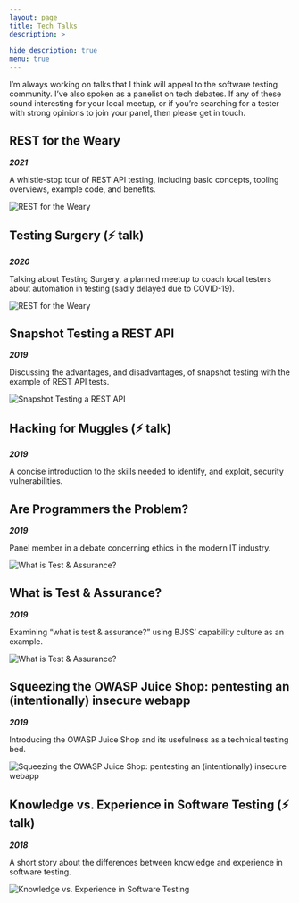 ```yaml
---
layout: page
title: Tech Talks
description: >
   
hide_description: true
menu: true
---
```


I’m always working on talks that I think will appeal to the software testing community. I’ve also spoken as a panelist on tech debates. If any of these sound interesting for your local meetup, or if you’re searching for a tester with strong opinions to join your panel, then please get in touch.

## REST for the Weary

***2021***

A whistle-stop tour of REST API testing, including basic concepts, tooling overviews, example code, and benefits.

![REST for the Weary](./assets/img/test-talks/rest-for-the-weary.jpeg)

## Testing Surgery (⚡️ talk)

***2020***

Talking about Testing Surgery, a planned meetup to coach local testers about automation in testing (sadly delayed due to COVID-19).

![REST for the Weary](./assets/img/test-talks/testing-surgery.jpg)

## Snapshot Testing a REST API 

***2019***

Discussing the advantages, and disadvantages, of snapshot testing with the example of REST API tests.

![Snapshot Testing a REST API](./assets/img/test-talks/snapshot-testing.png)

## Hacking for Muggles (⚡️ talk)

***2019***

A concise introduction to the skills needed to identify, and exploit, security vulnerabilities.

## Are Programmers the Problem?

***2019***

Panel member in a debate concerning ethics in the modern IT industry. 

![What is Test & Assurance?](./assets/img/test-talks/panel.jpeg)

## What is Test & Assurance?

***2019***

Examining “what is test & assurance?” using BJSS’ capability culture as an example.

![What is Test & Assurance?](./assets/img/test-talks/owasp-talk.jpeg)

## Squeezing the OWASP Juice Shop: pentesting an (intentionally) insecure webapp

***2019***

Introducing the OWASP Juice Shop and its usefulness as a technical testing bed.

![Squeezing the OWASP Juice Shop: pentesting an (intentionally) insecure webapp  ](./assets/img/test-talks/new-owasp.jpg)

## Knowledge vs. Experience in Software Testing (⚡️ talk)

***2018***

A short story about the differences between knowledge and experience in software testing.

![Knowledge vs. Experience in Software Testing](./assets/img/test-talks/knowledge-vs-experience.jpg)

